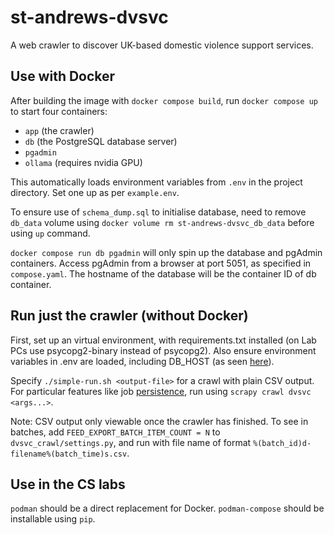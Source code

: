# st-andrews-dvsvc

A web crawler to discover UK-based domestic violence support services.

## Use with Docker

After building the image with `docker compose build`, run `docker compose up` to start four containers:

* `app` (the crawler)
* `db` (the PostgreSQL database server)
* `pgadmin`
* `ollama` (requires nvidia GPU)

This automatically loads environment variables from `.env` in the project directory. Set one up as per `example.env`.

To ensure use of `schema_dump.sql` to initialise database, need to remove `db_data` volume using `docker volume rm st-andrews-dvsvc_db_data` before using `up` command.

`docker compose run db pgadmin` will only spin up the database and pgAdmin containers. Access pgAdmin from a browser at port 5051, as specified in `compose.yaml`. The hostname of the database will be the container ID of db container.

## Run just the crawler (without Docker)
First, set up an virtual environment, with requirements.txt installed (on Lab PCs use psycopg2-binary instead of psycopg2).
Also ensure environment variables in .env are loaded, including DB_HOST (as seen [here](https://stackoverflow.com/questions/9554087/setting-an-environment-variable-in-virtualenv)).

Specify `./simple-run.sh <output-file>` for a crawl with plain CSV output. For particular features like job [persistence](https://docs.scrapy.org/en/latest/topics/jobs.html), run using `scrapy crawl dvsvc <args...>`. 

Note: CSV output only viewable once the crawler has finished. To see in batches, add
`FEED_EXPORT_BATCH_ITEM_COUNT = N` to `dvsvc_crawl/settings.py`, 
and run with file name of format `%(batch_id)d-filename%(batch_time)s.csv`.

## Use in the CS labs

`podman` should be a direct replacement for Docker. `podman-compose` should be installable using `pip`.
